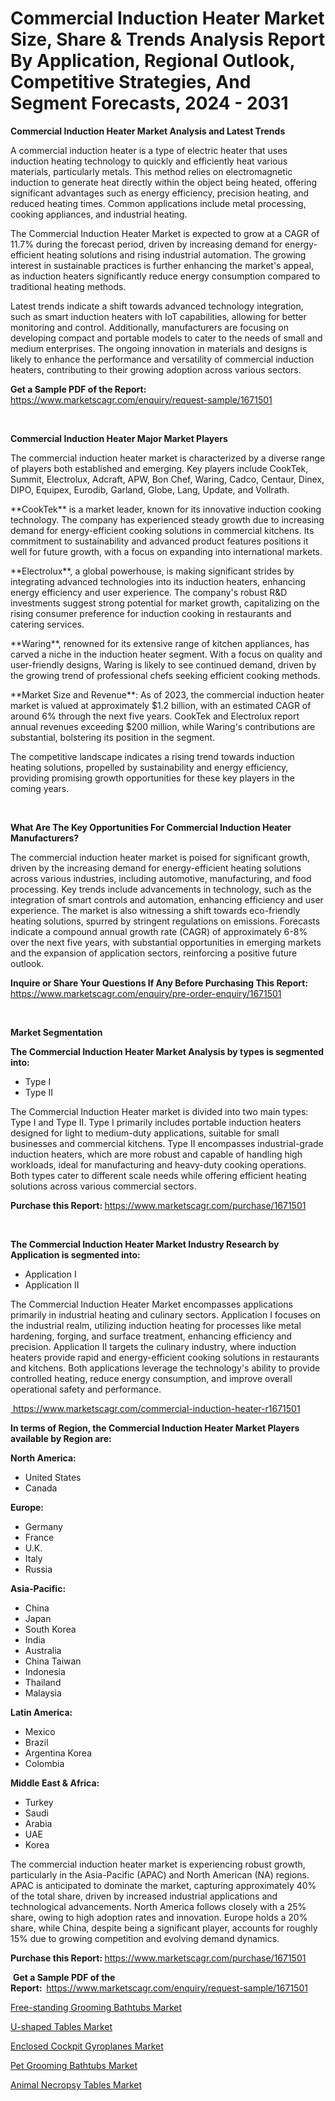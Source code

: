 <p><h1>Commercial Induction Heater Market Size, Share & Trends Analysis Report By Application, Regional Outlook, Competitive Strategies, And Segment Forecasts, 2024 - 2031</h1></p><p><strong>Commercial Induction Heater Market Analysis and Latest Trends</strong></p>
<p><p>A commercial induction heater is a type of electric heater that uses induction heating technology to quickly and efficiently heat various materials, particularly metals. This method relies on electromagnetic induction to generate heat directly within the object being heated, offering significant advantages such as energy efficiency, precision heating, and reduced heating times. Common applications include metal processing, cooking appliances, and industrial heating.</p><p>The Commercial Induction Heater Market is expected to grow at a CAGR of 11.7% during the forecast period, driven by increasing demand for energy-efficient heating solutions and rising industrial automation. The growing interest in sustainable practices is further enhancing the market's appeal, as induction heaters significantly reduce energy consumption compared to traditional heating methods. </p><p>Latest trends indicate a shift towards advanced technology integration, such as smart induction heaters with IoT capabilities, allowing for better monitoring and control. Additionally, manufacturers are focusing on developing compact and portable models to cater to the needs of small and medium enterprises. The ongoing innovation in materials and designs is likely to enhance the performance and versatility of commercial induction heaters, contributing to their growing adoption across various sectors.</p></p>
<p><strong>Get a Sample PDF of the Report:&nbsp;</strong> <a href="https://www.marketscagr.com/enquiry/request-sample/1671501?utm_campaign=1422&utm_medium=2&utm_source=Github&utm_content=ia&utm_term=13102024&utm_id=commercial-induction-heater">https://www.marketscagr.com/enquiry/request-sample/1671501</a></p>
<p>&nbsp;</p>
<p><strong>Commercial Induction Heater Major Market Players</strong></p>
<p><p>The commercial induction heater market is characterized by a diverse range of players both established and emerging. Key players include CookTek, Summit, Electrolux, Adcraft, APW, Bon Chef, Waring, Cadco, Centaur, Dinex, DIPO, Equipex, Eurodib, Garland, Globe, Lang, Update, and Vollrath.</p><p>**CookTek** is a market leader, known for its innovative induction cooking technology. The company has experienced steady growth due to increasing demand for energy-efficient cooking solutions in commercial kitchens. Its commitment to sustainability and advanced product features positions it well for future growth, with a focus on expanding into international markets.</p><p>**Electrolux**, a global powerhouse, is making significant strides by integrating advanced technologies into its induction heaters, enhancing energy efficiency and user experience. The company's robust R&D investments suggest strong potential for market growth, capitalizing on the rising consumer preference for induction cooking in restaurants and catering services.</p><p>**Waring**, renowned for its extensive range of kitchen appliances, has carved a niche in the induction heater segment. With a focus on quality and user-friendly designs, Waring is likely to see continued demand, driven by the growing trend of professional chefs seeking efficient cooking methods.</p><p>**Market Size and Revenue**: As of 2023, the commercial induction heater market is valued at approximately $1.2 billion, with an estimated CAGR of around 6% through the next five years. CookTek and Electrolux report annual revenues exceeding $200 million, while Waring's contributions are substantial, bolstering its position in the segment. </p><p>The competitive landscape indicates a rising trend towards induction heating solutions, propelled by sustainability and energy efficiency, providing promising growth opportunities for these key players in the coming years.</p></p>
<p>&nbsp;</p>
<p><strong>What Are The Key Opportunities For Commercial Induction Heater Manufacturers?</strong></p>
<p><p>The commercial induction heater market is poised for significant growth, driven by the increasing demand for energy-efficient heating solutions across various industries, including automotive, manufacturing, and food processing. Key trends include advancements in technology, such as the integration of smart controls and automation, enhancing efficiency and user experience. The market is also witnessing a shift towards eco-friendly heating solutions, spurred by stringent regulations on emissions. Forecasts indicate a compound annual growth rate (CAGR) of approximately 6-8% over the next five years, with substantial opportunities in emerging markets and the expansion of application sectors, reinforcing a positive future outlook.</p></p>
<p><strong>Inquire or Share Your Questions If Any Before Purchasing This Report:</strong> <a href="https://www.marketscagr.com/enquiry/pre-order-enquiry/1671501?utm_campaign=1422&utm_medium=2&utm_source=Github&utm_content=ia&utm_term=13102024&utm_id=commercial-induction-heater">https://www.marketscagr.com/enquiry/pre-order-enquiry/1671501</a></p>
<p>&nbsp;</p>
<p><strong>Market Segmentation</strong></p>
<p><strong>The Commercial Induction Heater Market Analysis by types is segmented into:</strong></p>
<p><ul><li>Type I</li><li>Type II</li></ul></p>
<p><p>The Commercial Induction Heater market is divided into two main types: Type I and Type II. Type I primarily includes portable induction heaters designed for light to medium-duty applications, suitable for small businesses and commercial kitchens. Type II encompasses industrial-grade induction heaters, which are more robust and capable of handling high workloads, ideal for manufacturing and heavy-duty cooking operations. Both types cater to different scale needs while offering efficient heating solutions across various commercial sectors.</p></p>
<p><strong>Purchase this Report:&nbsp;</strong><a href="https://www.marketscagr.com/purchase/1671501?utm_campaign=1422&utm_medium=2&utm_source=Github&utm_content=ia&utm_term=13102024&utm_id=commercial-induction-heater">https://www.marketscagr.com/purchase/1671501</a></p>
<p>&nbsp;</p>
<p><strong>The Commercial Induction Heater Market Industry Research by Application is segmented into:</strong></p>
<p><ul><li>Application I</li><li>Application II</li></ul></p>
<p><p>The Commercial Induction Heater Market encompasses applications primarily in industrial heating and culinary sectors. Application I focuses on the industrial realm, utilizing induction heating for processes like metal hardening, forging, and surface treatment, enhancing efficiency and precision. Application II targets the culinary industry, where induction heaters provide rapid and energy-efficient cooking solutions in restaurants and kitchens. Both applications leverage the technology's ability to provide controlled heating, reduce energy consumption, and improve overall operational safety and performance.</p></p>
<p><a href="https://www.marketscagr.com/commercial-induction-heater-r1671501?utm_campaign=1422&utm_medium=2&utm_source=Github&utm_content=ia&utm_term=13102024&utm_id=commercial-induction-heater">&nbsp;https://www.marketscagr.com/commercial-induction-heater-r1671501</a></p>
<p><strong>In terms of Region, the Commercial Induction Heater Market Players available by Region are:</strong></p>
<p>
    <p> <strong> North America: </strong>
        <ul>
            <li>United States</li>
            <li>Canada</li>
        </ul>
        </p> 
    <p> <strong> Europe: </strong>
        <ul>
            <li>Germany</li>
            <li>France</li>
            <li>U.K.</li>
            <li>Italy</li>
            <li>Russia</li>
        </ul>
        </p> 
    <p> <strong> Asia-Pacific: </strong>
        <ul>
            <li>China</li>
            <li>Japan</li>
            <li>South Korea</li>
            <li>India</li>
            <li>Australia</li>
            <li>China Taiwan</li>
            <li>Indonesia</li>
            <li>Thailand</li>
            <li>Malaysia</li>
        </ul>
        </p> 
    <p> <strong> Latin America: </strong>
        <ul>
            <li>Mexico</li>
            <li>Brazil</li>
            <li>Argentina Korea</li>
            <li>Colombia</li>
        </ul>
        </p> 
    <p> <strong> Middle East & Africa: </strong>
        <ul>
            <li>Turkey</li>
            <li>Saudi</li>
            <li>Arabia</li>
            <li>UAE</li>
            <li>Korea</li>
        </ul>
    </p>
    </p>
<p><p>The commercial induction heater market is experiencing robust growth, particularly in the Asia-Pacific (APAC) and North American (NA) regions. APAC is anticipated to dominate the market, capturing approximately 40% of the total share, driven by increased industrial applications and technological advancements. North America follows closely with a 25% share, owing to high adoption rates and innovation. Europe holds a 20% share, while China, despite being a significant player, accounts for roughly 15% due to growing competition and evolving demand dynamics.</p></p>
<p><strong>Purchase this Report: </strong><a href="https://www.marketscagr.com/purchase/1671501?utm_campaign=1422&utm_medium=2&utm_source=Github&utm_content=ia&utm_term=13102024&utm_id=commercial-induction-heater">https://www.marketscagr.com/purchase/1671501</a></p>
<p>&nbsp;<strong>Get a Sample PDF of the Report:&nbsp;&nbsp;</strong><a href="https://www.marketscagr.com/enquiry/request-sample/1671501?utm_campaign=1422&utm_medium=2&utm_source=Github&utm_content=ia&utm_term=13102024&utm_id=commercial-induction-heater">https://www.marketscagr.com/enquiry/request-sample/1671501</a></p>
<p><strong></strong></p>
<p><p><a href="https://www.linkedin.com/pulse/free-standing-grooming-bathtubs-market-research-report-sk9xe?utm_campaign=1422&utm_medium=2&utm_source=Github&utm_content=ia&utm_term=13102024&utm_id=commercial-induction-heater">Free-standing Grooming Bathtubs Market</a></p><p><a href="https://www.linkedin.com/pulse/u-shaped-tables-market-navigating-challenges-unlocking-cv3xe?utm_campaign=1422&utm_medium=2&utm_source=Github&utm_content=ia&utm_term=13102024&utm_id=commercial-induction-heater">U-shaped Tables Market</a></p><p><a href="https://www.linkedin.com/pulse/enclosed-cockpit-gyroplanes-market-share-analysis-growth-buhhc?utm_campaign=1422&utm_medium=2&utm_source=Github&utm_content=ia&utm_term=13102024&utm_id=commercial-induction-heater">Enclosed Cockpit Gyroplanes Market</a></p><p><a href="https://www.linkedin.com/pulse/driving-forces-global-pet-grooming-bathtubs-market-trends-uydjc?utm_campaign=1422&utm_medium=2&utm_source=Github&utm_content=ia&utm_term=13102024&utm_id=commercial-induction-heater">Pet Grooming Bathtubs Market</a></p><p><a href="https://www.linkedin.com/pulse/global-animal-necropsy-tables-market-analysis-key-trends-hjute?utm_campaign=1422&utm_medium=2&utm_source=Github&utm_content=ia&utm_term=13102024&utm_id=commercial-induction-heater">Animal Necropsy Tables Market</a></p></p>